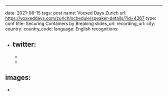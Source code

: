 ---
date: 2021-06-15
tags: post
name: Voxxed Days Zurich
url: https://voxxeddays.com/zurich/schedule/speaker-details/?id=4367
type: conf
title: Securing Containers by Breaking
slides_url: 
recording_url: 
city: 
country: 
country_code: 
language: English
recognitions:
  - twitter:
    - 
    - 
    - 
images:
  - 
  - 
